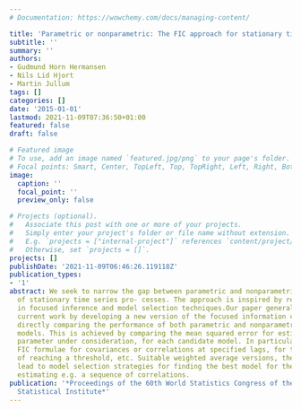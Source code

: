 ```yaml
---
# Documentation: https://wowchemy.com/docs/managing-content/

title: 'Parametric or nonparametric: The FIC approach for stationary time series'
subtitle: ''
summary: ''
authors:
- Gudmund Horn Hermansen
- Nils Lid Hjort
- Martin Jullum
tags: []
categories: []
date: '2015-01-01'
lastmod: 2021-11-09T07:36:50+01:00
featured: false
draft: false

# Featured image
# To use, add an image named `featured.jpg/png` to your page's folder.
# Focal points: Smart, Center, TopLeft, Top, TopRight, Left, Right, BottomLeft, Bottom, BottomRight.
image:
  caption: ''
  focal_point: ''
  preview_only: false

# Projects (optional).
#   Associate this post with one or more of your projects.
#   Simply enter your project's folder or file name without extension.
#   E.g. `projects = ["internal-project"]` references `content/project/deep-learning/index.md`.
#   Otherwise, set `projects = []`.
projects: []
publishDate: '2021-11-09T06:46:26.119118Z'
publication_types:
- '1'
abstract: We seek to narrow the gap between parametric and nonparametric modelling
  of stationary time series pro- cesses. The approach is inspired by recent advances
  in focused inference and model selection techniques.Our paper generalises and extends
  current work by developing a new version of the focused information criterion (FIC),
  directly comparing the performance of both parametric and nonparametric time series
  models. This is achieved by comparing the mean squared error for estimating a focus
  parameter under consideration, for each candidate model. In particular this yields
  FIC formulae for covariances or correlations at specified lags, for the probability
  of reaching a threshold, etc. Suitable weighted average versions, the AFIC, also
  lead to model selection strategies for finding the best model for the purpose of
  estimating e.g. a sequence of correlations.
publication: '*Proceedings of the 60th World Statistics Congress of the International
  Statistical Institute*'
---
```

